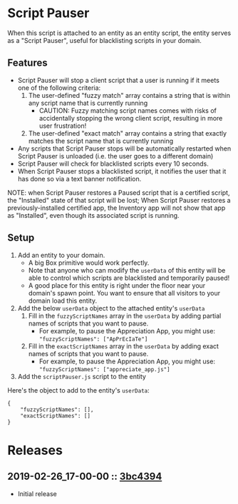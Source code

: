 # Script Pauser
When this script is attached to an entity as an entity script, the entity serves as a "Script Pauser", useful for blacklisting scripts in your domain.

## Features
- Script Pauser will stop a client script that a user is running if it meets one of the following criteria:
    1. The user-defined "fuzzy match" array contains a string that is within any script name that is currently running
        - CAUTION: Fuzzy matching script names comes with risks of accidentally stopping the wrong client script, resulting in more user frustration!
    2. The user-defined "exact match" array contains a string that exactly matches the script name that is currently running
- Any scripts that Script Pauser stops will be automatically restarted when Script Pauser is unloaded (i.e. the user goes to a different domain)
- Script Pauser will check for blacklisted scripts every 10 seconds.
- When Script Pauser stops a blacklisted script, it notifies the user that it has done so via a text banner notification.

NOTE: when Script Pauser restores a Paused script that is a certified script, the "Installed" state of that script will be lost; When Script Pauser restores a previously-installed certified app, the Inventory app will not show that app as "Installed", even though its associated script is running.

## Setup
1. Add an entity to your domain.
    - A big Box primitive would work perfectly.
    - Note that anyone who can modify the `userData` of this entity will be able to control which scripts are blacklisted and temporarily paused!
    - A good place for this entity is right under the floor near your domain's spawn point. You want to ensure that all visitors to your domain load this entity.
2. Add the below `userData` object to the attached entity's `userData`
    1. Fill in the `fuzzyScriptNames` array in the `userData` by adding partial names of scripts that you want to pause.
        - For example, to pause the Appreciation App, you might use: `"fuzzyScriptNames": ["ApPrEcIaTe"]`
    2. Fill in the `exactScriptNames` array in the `userData` by adding exact names of scripts that you want to pause.
        - For example, to pause the Appreciation App, you might use: `"fuzzyScriptNames": ["appreciate_app.js"]`
3. Add the `scriptPauser.js` script to the entity

Here's the object to add to the entity's `userData`:
```
{
    "fuzzyScriptNames": [],
    "exactScriptNames": []
}
```

# Releases

## 2019-02-26_17-00-00 :: [3bc4394](https://github.com/highfidelity/hifi-content/commit/3bc4394)
- Initial release